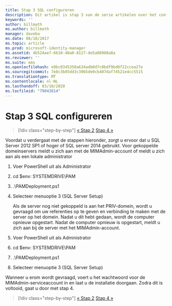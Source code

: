 ```yaml
---
title: Stap 3 SQL configureren
description: Dit artikel is stap 3 van de serie artikelen over het configureren van Privileged Identity Manager met behulp van scripts. In het artikel worden de configuratiestappen voor de SQL-server besproken.
keywords: ''
author: billmath
ms.author: billmath
manager: daveba
ms.date: 08/18/2017
ms.topic: article
ms.prod: microsoft-identity-manager
ms.assetid: 4b524ae7-6610-40a0-8127-de5a08988a8a
ms.reviewer: ''
ms.suite: ems
ms.openlocfilehash: e9bc0345358a634adb0d7c0bdf9bd0f22ccea27e
ms.sourcegitcommit: 7e8c3b85dd3c3965de9cb407daf74521e4cc5515
ms.translationtype: MT
ms.contentlocale: nl-NL
ms.lasthandoff: 03/10/2020
ms.locfileid: "79043814"
---
```

# <a name="step-3-configuring-sql"></a>Stap 3 SQL configureren

> [!div class="step-by-step"]
> [« Stap 2](sp1-step2-configuring-corp-domain.md)
> [Stap 4 »](sp1-step4-configuring-sharepoint.md)

Voordat u verdergaat met de stappen hieronder, zorgt u ervoor dat u SQL Server 2012 SP1 of hoger of SQL server 2014 gebruikt. Voor gekoppelde domeinservers meldt u zich aan met de MIMAdmin-account of meldt u zich aan als een lokale administrator
1. Voer PowerShell uit als Administrator
2. cd $env: SYSTEMDRIVE\PAM
3. .\PAMDeployment.ps1
4. Selecteer menuoptie 3 (SQL Server Setup)

   Als de server nog niet gekoppeld is aan het PRIV-domein, wordt u gevraagd om uw referenties op te geven en verbinding te maken met de server op het domein.
   Nadat u dit hebt gedaan, wordt de computer opnieuw opgestart. Nadat de computer opnieuw is opgestart, meldt u zich aan bij de server met het MIMAdmin-account.

5. Voer PowerShell uit als Administrator
6. cd $env: SYSTEMDRIVE\PAM
7. .\PAMDeployment.ps1
8. Selecteer menuoptie 3 (SQL Server Setup)

Wanneer u erom wordt gevraagd, voert u het wachtwoord voor de MIMAdmin-serviceaccount in en laat u de installatie doorgaan. Zodra dit is voltooid, gaat u door met stap 4.

> [!div class="step-by-step"]
> [« Stap 2](sp1-step2-configuring-corp-domain.md)
> [Stap 4 »](sp1-step4-configuring-sharepoint.md)
